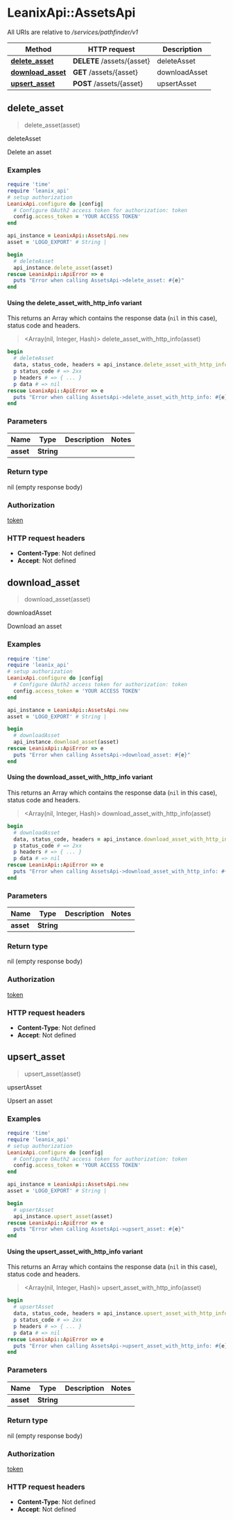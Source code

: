 # LeanixApi::AssetsApi

All URIs are relative to */services/pathfinder/v1*

| Method | HTTP request | Description |
| ------ | ------------ | ----------- |
| [**delete_asset**](AssetsApi.md#delete_asset) | **DELETE** /assets/{asset} | deleteAsset |
| [**download_asset**](AssetsApi.md#download_asset) | **GET** /assets/{asset} | downloadAsset |
| [**upsert_asset**](AssetsApi.md#upsert_asset) | **POST** /assets/{asset} | upsertAsset |


## delete_asset

> delete_asset(asset)

deleteAsset

Delete an asset

### Examples

```ruby
require 'time'
require 'leanix_api'
# setup authorization
LeanixApi.configure do |config|
  # Configure OAuth2 access token for authorization: token
  config.access_token = 'YOUR ACCESS TOKEN'
end

api_instance = LeanixApi::AssetsApi.new
asset = 'LOGO_EXPORT' # String | 

begin
  # deleteAsset
  api_instance.delete_asset(asset)
rescue LeanixApi::ApiError => e
  puts "Error when calling AssetsApi->delete_asset: #{e}"
end
```

#### Using the delete_asset_with_http_info variant

This returns an Array which contains the response data (`nil` in this case), status code and headers.

> <Array(nil, Integer, Hash)> delete_asset_with_http_info(asset)

```ruby
begin
  # deleteAsset
  data, status_code, headers = api_instance.delete_asset_with_http_info(asset)
  p status_code # => 2xx
  p headers # => { ... }
  p data # => nil
rescue LeanixApi::ApiError => e
  puts "Error when calling AssetsApi->delete_asset_with_http_info: #{e}"
end
```

### Parameters

| Name | Type | Description | Notes |
| ---- | ---- | ----------- | ----- |
| **asset** | **String** |  |  |

### Return type

nil (empty response body)

### Authorization

[token](../README.md#token)

### HTTP request headers

- **Content-Type**: Not defined
- **Accept**: Not defined


## download_asset

> download_asset(asset)

downloadAsset

Download an asset

### Examples

```ruby
require 'time'
require 'leanix_api'
# setup authorization
LeanixApi.configure do |config|
  # Configure OAuth2 access token for authorization: token
  config.access_token = 'YOUR ACCESS TOKEN'
end

api_instance = LeanixApi::AssetsApi.new
asset = 'LOGO_EXPORT' # String | 

begin
  # downloadAsset
  api_instance.download_asset(asset)
rescue LeanixApi::ApiError => e
  puts "Error when calling AssetsApi->download_asset: #{e}"
end
```

#### Using the download_asset_with_http_info variant

This returns an Array which contains the response data (`nil` in this case), status code and headers.

> <Array(nil, Integer, Hash)> download_asset_with_http_info(asset)

```ruby
begin
  # downloadAsset
  data, status_code, headers = api_instance.download_asset_with_http_info(asset)
  p status_code # => 2xx
  p headers # => { ... }
  p data # => nil
rescue LeanixApi::ApiError => e
  puts "Error when calling AssetsApi->download_asset_with_http_info: #{e}"
end
```

### Parameters

| Name | Type | Description | Notes |
| ---- | ---- | ----------- | ----- |
| **asset** | **String** |  |  |

### Return type

nil (empty response body)

### Authorization

[token](../README.md#token)

### HTTP request headers

- **Content-Type**: Not defined
- **Accept**: Not defined


## upsert_asset

> upsert_asset(asset)

upsertAsset

Upsert an asset

### Examples

```ruby
require 'time'
require 'leanix_api'
# setup authorization
LeanixApi.configure do |config|
  # Configure OAuth2 access token for authorization: token
  config.access_token = 'YOUR ACCESS TOKEN'
end

api_instance = LeanixApi::AssetsApi.new
asset = 'LOGO_EXPORT' # String | 

begin
  # upsertAsset
  api_instance.upsert_asset(asset)
rescue LeanixApi::ApiError => e
  puts "Error when calling AssetsApi->upsert_asset: #{e}"
end
```

#### Using the upsert_asset_with_http_info variant

This returns an Array which contains the response data (`nil` in this case), status code and headers.

> <Array(nil, Integer, Hash)> upsert_asset_with_http_info(asset)

```ruby
begin
  # upsertAsset
  data, status_code, headers = api_instance.upsert_asset_with_http_info(asset)
  p status_code # => 2xx
  p headers # => { ... }
  p data # => nil
rescue LeanixApi::ApiError => e
  puts "Error when calling AssetsApi->upsert_asset_with_http_info: #{e}"
end
```

### Parameters

| Name | Type | Description | Notes |
| ---- | ---- | ----------- | ----- |
| **asset** | **String** |  |  |

### Return type

nil (empty response body)

### Authorization

[token](../README.md#token)

### HTTP request headers

- **Content-Type**: Not defined
- **Accept**: Not defined

